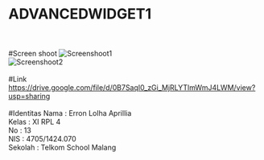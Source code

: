 # ADVANCEDWIDGET1
<br><br>
#Screen shoot
![Screenshoot1](http://s9.postimg.org/5vo3gqirz/Screenshot_2016_09_24_21_30_07.png)<br>
![Screenshoot2](http://s17.postimg.org/izxvsstnz/Screenshot_2016_09_24_21_30_32.png)
<br><br>
#Link
https://drive.google.com/file/d/0B7SaqI0_zGi_MjRLYTlmWmJ4LWM/view?usp=sharing
<br><br>
#Identitas
Nama : Erron Lolha Aprillia<br>
Kelas : XI RPL 4<br>
No : 13<br>
NIS : 4705/1424.070<br>
Sekolah : Telkom School Malang 

